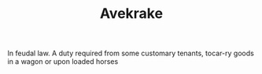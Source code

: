 ---
title: Avekrake
letter: A
permalink: "/definitions/bld-avekrake.html"
body: In feudal law. A duty required from some customary tenants, tocar-ry goods in
  a wagon or upon loaded horses
published_at: '2018-07-07'
source: Black's Law Dictionary 2nd Ed (1910)
layout: post
---